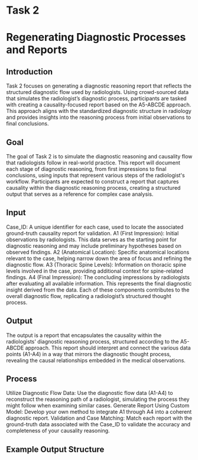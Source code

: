 # Task 2 
# Regenerating Diagnostic Processes and Reports

## Introduction
Task 2 focuses on generating a diagnostic reasoning report that reflects the structured diagnostic flow used by radiologists. Using crowd-sourced data that simulates the radiologist’s diagnostic process, participants are tasked with creating a causality-focused report based on the A5-ABCDE approach. This approach aligns with the standardized diagnostic structure in radiology and provides insights into the reasoning process from initial observations to final conclusions.

## Goal
The goal of Task 2 is to simulate the diagnostic reasoning and causality flow that radiologists follow in real-world practice. This report will document each stage of diagnostic reasoning, from first impressions to final conclusions, using inputs that represent various steps of the radiologist's workflow. Participants are expected to construct a report that captures causality within the diagnostic reasoning process, creating a structured output that serves as a reference for complex case analysis.

## Input
Case_ID: A unique identifier for each case, used to locate the associated ground-truth causality report for validation.
A1 (First Impression): Initial observations by radiologists. This data serves as the starting point for diagnostic reasoning and may include preliminary hypotheses based on observed findings.
A2 (Anatomical Location): Specific anatomical locations relevant to the case, helping narrow down the area of focus and refining the diagnostic flow.
A3 (Thoracic Spine Levels): Information on thoracic spine levels involved in the case, providing additional context for spine-related findings.
A4 (Final Impression): The concluding impressions by radiologists after evaluating all available information. This represents the final diagnostic insight derived from the data.
Each of these components contributes to the overall diagnostic flow, replicating a radiologist’s structured thought process.

## Output
The output is a report that encapsulates the causality within the radiologists' diagnostic reasoning process, structured according to the A5-ABCDE approach. This report should interpret and connect the various data points (A1-A4) in a way that mirrors the diagnostic thought process, revealing the causal relationships embedded in the medical observations.

## Process
Utilize Diagnostic Flow Data: Use the diagnostic flow data (A1-A4) to reconstruct the reasoning path of a radiologist, simulating the process they might follow when examining similar cases.
Generate Report Using Custom Model: Develop your own method to integrate A1 through A4 into a coherent diagnostic report.
Validation and Case Matching: Match each report with the ground-truth data associated with the Case_ID to validate the accuracy and completeness of your causality reasoning.

## Example Output Structure
